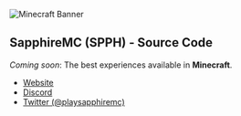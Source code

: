 ![Minecraft Banner](https://i.imgur.com/tlt3fSO.jpg)


## SapphireMC (SPPH) - Source Code

*Coming soon*: The best experiences available in **Minecraft**.

- [Website](https://sapphiremc.cc)
- [Discord](https://bit.ly/sapphiremc)
- [Twitter (@playsapphiremc)](https://twitter.com/playsapphiremc)
